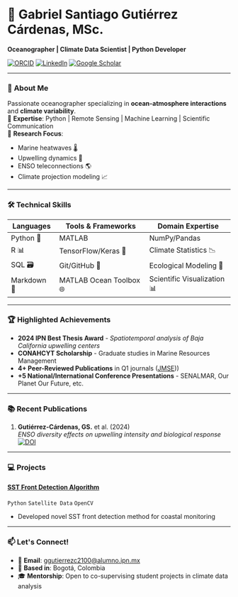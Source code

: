 # 🌊 Gabriel Santiago Gutiérrez Cárdenas, MSc.  
**Oceanographer | Climate Data Scientist | Python Developer**

[![ORCID](https://img.shields.io/badge/ORCID-0000--0002--3915--7684-blue)](https://orcid.org/0000-0002-3915-7684) 
[![LinkedIn](https://img.shields.io/badge/LinkedIn-Connect-blue?logo=linkedin)](https://www.linkedin.com/in/gabriel-santiago-gutiérrez-cárdenas) 
[![Google Scholar](https://img.shields.io/badge/Google_Scholar-Read-white?logo=google-scholar)](https://scholar.google.com/citations?user=YOUR_ID)

---

### 🔬 **About Me**  
Passionate oceanographer specializing in **ocean-atmosphere interactions** and **climate variability**.  
🔹 **Expertise**: Python | Remote Sensing | Machine Learning | Scientific Communication  
🔹 **Research Focus**:  
  - Marine heatwaves 🌡️  
  - Upwelling dynamics 🌊  
  - ENSO teleconnections 🌎  
  - Climate projection modeling 📈  

---

### 🛠️ **Technical Skills**  
| **Languages**       | **Tools & Frameworks**      | **Domain Expertise**          |
|----------------------|-----------------------------|--------------------------------|
| Python 🐍           | MATLAB | NumPy/Pandas     | Satellite Data Analysis 🛰️  |
| R 📊                | TensorFlow/Keras 🤖         | Climate Statistics 📉         |
| SQL 🗃️             | Git/GitHub 🐙               | Ecological Modeling 🌿        |
| Markdown 📝         | MATLAB Ocean Toolbox 🌐     | Scientific Visualization 📊   |

---

### 🏆 **Highlighted Achievements**  
- **2024 IPN Best Thesis Award** - *Spatiotemporal analysis of Baja California upwelling centers*  
- **CONAHCYT Scholarship** - Graduate studies in Marine Resources Management  
- **4+ Peer-Reviewed Publications** in Q1 journals ([JMSE](https://doi.org/10.3390/jmse12071061)))  
- **+5 National/International Conference Presentations** - SENALMAR, Our Planet Our Future, etc.  

---

### 📚 **Recent Publications**  
1. **Gutiérrez-Cárdenas, GS.** et al. (2024)  
   *ENSO diversity effects on upwelling intensity and biological response*  
   [![DOI](https://img.shields.io/badge/DOI-10.3390%2Fjmse12071061-blue)](https://doi.org/10.3390/jmse12071061)
   
---

### 💻 **Projects**  
#### [**SST Front Detection Algorithm**](https://github.com/Gabo2000s/GoMoLi)  
`Python` `Satellite Data` `OpenCV`  
- Developed novel SST front detection method for coastal monitoring  

---

### 📫 **Let's Connect!**  
- 📧 **Email**: ggutierrezc2100@alumno.ipn.mx  
- 📍 **Based in**: Bogotá, Colombia  
- 🎓 **Mentorship**: Open to co-supervising student projects in climate data analysis  


